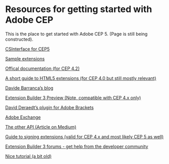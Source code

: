 Resources for getting started with Adobe CEP
==============

This is the place to get started with Adobe CEP 5. (Page is still being constructed).

[CSInterface for CEP5](https://github.com/Adobe-CEP/JavaScript-API/blob/master/CSInterface.js)

[Sample extensions](https://github.com/Adobe-CEP/Samples)

[Offical documentation (for CEP 4.2)](http://adobe.ly/1cWBggl)

[A short guide to HTML5 extensions (for CEP 4.0 but still mostly relevant)](http://adobe.ly/Nk1EK7)

[Davide Barranca’s blog](http://bit.ly/Nk1Mta)

[Extension Builder 3 Preview (Note, compatible with CEP 4.x only)](http://adobe.ly/1pho2QU)

[David Deraedt’s plugin for Adobe Brackets](http://bit.ly/QKWWYL)

[Adobe Exchange](http://bit.ly/1mHVksI)

[The other API (Article on Medium)](http://bit.ly/1hIFZay)

[Guide to signing extensions (valid for CEP 4.x and most likely CEP 5 as well)](http://bit.ly/1fARUZy)

[Extension Builder 3 forums - get help from the developer community](http://adobe.ly/1mgZ2xe)

[Nice tutorial (a bit old)](http://bit.ly/1nNLqH4)
